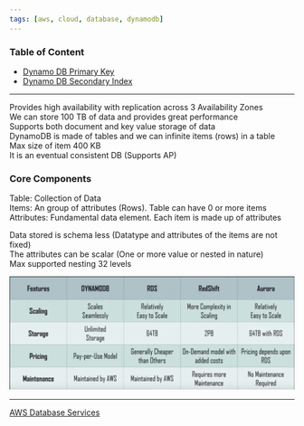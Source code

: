 ```yaml
---
tags: [aws, cloud, database, dynamodb]
---
```


### Table of Content

* [Dynamo DB Primary Key](Dynamo%20DB%20Primary%20Key.md)
* [Dynamo DB Secondary Index](Dynamo%20DB%20Secondary%20Index.md)

---

Provides high availability with replication across 3 Availability Zones  
We can store 100 TB of data and provides great performance  
Supports both document and key value storage of data  
DynamoDB is made of tables and we can infinite items (rows) in a table  
Max size of item 400 KB  
It is an eventual consistent DB (Supports AP)

### Core Components

Table: Collection of Data  
Items: An group of attributes (Rows). Table can have 0 or more items  
Attributes: Fundamental data element. Each item is made up of attributes

Data stored is schema less (Datatype and attributes of the items are not fixed)  
The attributes can be scalar (One or more value or nested in nature)  
Max supported nesting 32 levels

![AWS DB Features Comparision|700](../../images/aws-databases-comparision.png)

---

[AWS Database Services](../AWS%20Database%20Services.md)
